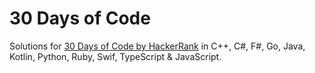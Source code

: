 # 30 Days of Code

Solutions for [30 Days of Code by HackerRank](https://www.hackerrank.com/domains/tutorials/30-days-of-code) in C++, C#, F#, Go, Java, Kotlin, Python, Ruby, Swif, TypeScript & JavaScript.
